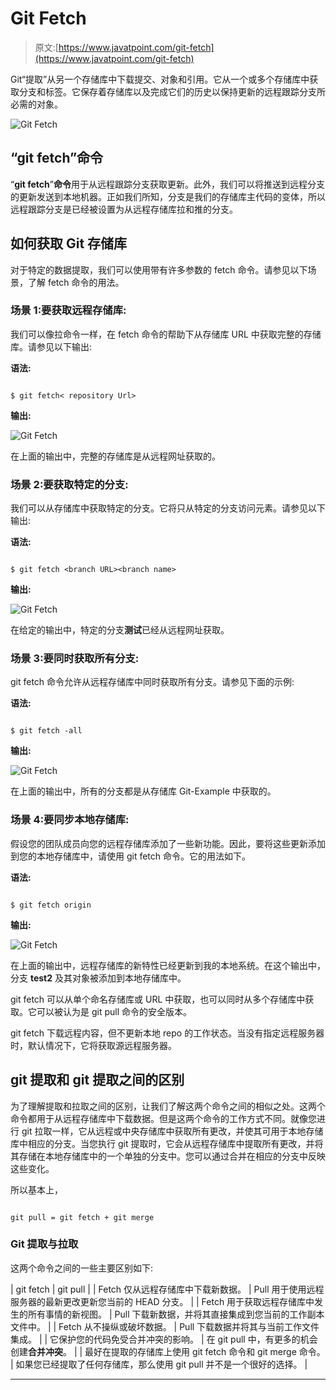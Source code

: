 # Git Fetch

> 原文:[https://www.javatpoint.com/git-fetch](https://www.javatpoint.com/git-fetch)

Git“提取”从另一个存储库中下载提交、对象和引用。它从一个或多个存储库中获取分支和标签。它保存着存储库以及完成它们的历史以保持更新的远程跟踪分支所必需的对象。

![Git Fetch](../Images/e7af2fb13bb972c34e96bdff8e09f56f.png)

## “git fetch”命令

“**git fetch**”**命令**用于从远程跟踪分支获取更新。此外，我们可以将推送到远程分支的更新发送到本地机器。正如我们所知，分支是我们的存储库主代码的变体，所以远程跟踪分支是已经被设置为从远程存储库拉和推的分支。

## 如何获取 Git 存储库

对于特定的数据提取，我们可以使用带有许多参数的 fetch 命令。请参见以下场景，了解 fetch 命令的用法。

### 场景 1:要获取远程存储库:

我们可以像拉命令一样，在 fetch 命令的帮助下从存储库 URL 中获取完整的存储库。请参见以下输出:

**语法:**

```

$ git fetch< repository Url>

```

**输出:**

![Git Fetch](../Images/12468400671d4672ed771e70766c3885.png)

在上面的输出中，完整的存储库是从远程网址获取的。

### 场景 2:要获取特定的分支:

我们可以从存储库中获取特定的分支。它将只从特定的分支访问元素。请参见以下输出:

**语法:**

```

$ git fetch <branch URL><branch name>

```

**输出:**

![Git Fetch](../Images/e40b38ef0e794435308af4b3f3ddf073.png)

在给定的输出中，特定的分支**测试**已经从远程网址获取。

### 场景 3:要同时获取所有分支:

git fetch 命令允许从远程存储库中同时获取所有分支。请参见下面的示例:

**语法:**

```

$ git fetch -all

```

**输出:**

![Git Fetch](../Images/50561b2e301a1bc3884bd6b3872c9408.png)

在上面的输出中，所有的分支都是从存储库 Git-Example 中获取的。

### 场景 4:要同步本地存储库:

假设您的团队成员向您的远程存储库添加了一些新功能。因此，要将这些更新添加到您的本地存储库中，请使用 git fetch 命令。它的用法如下。

**语法:**

```

$ git fetch origin

```

**输出:**

![Git Fetch](../Images/6faba0238a713f0802853aad2c8ab145.png)

在上面的输出中，远程存储库的新特性已经更新到我的本地系统。在这个输出中，分支 **test2** 及其对象被添加到本地存储库中。

git fetch 可以从单个命名存储库或 URL 中获取，也可以同时从多个存储库中获取。它可以被认为是 git pull 命令的安全版本。

git fetch 下载远程内容，但不更新本地 repo 的工作状态。当没有指定远程服务器时，默认情况下，它将获取源远程服务器。

## git 提取和 git 提取之间的区别

为了理解提取和拉取之间的区别，让我们了解这两个命令之间的相似之处。这两个命令都用于从远程存储库中下载数据。但是这两个命令的工作方式不同。就像您进行 git 拉取一样，它从远程或中央存储库中获取所有更改，并使其可用于本地存储库中相应的分支。当您执行 git 提取时，它会从远程存储库中提取所有更改，并将其存储在本地存储库中的一个单独的分支中。您可以通过合并在相应的分支中反映这些变化。

所以基本上，

```

git pull = git fetch + git merge

```

### Git 提取与拉取

这两个命令之间的一些主要区别如下:

| git fetch | git pull |
| Fetch 仅从远程存储库中下载新数据。 | Pull 用于使用远程服务器的最新更改更新您当前的 HEAD 分支。 |
| Fetch 用于获取远程存储库中发生的所有事情的新视图。 | Pull 下载新数据，并将其直接集成到您当前的工作副本文件中。 |
| Fetch 从不操纵或破坏数据。 | Pull 下载数据并将其与当前工作文件集成。 |
| 它保护您的代码免受合并冲突的影响。 | 在 git pull 中，有更多的机会创建**合并冲突**。 |
| 最好在提取的存储库上使用 git fetch 命令和 git merge 命令。 | 如果您已经提取了任何存储库，那么使用 git pull 并不是一个很好的选择。 |

* * *